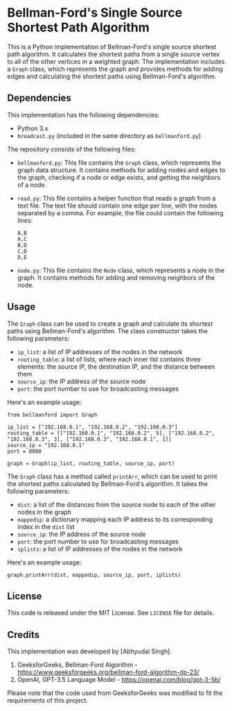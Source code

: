 

# Bellman-Ford's Single Source Shortest Path Algorithm

This is a Python implementation of Bellman-Ford's single source shortest path algorithm. It calculates the shortest paths from a single source vertex to all of the other vertices in a weighted graph. The implementation includes a `Graph` class, which represents the graph and provides methods for adding edges and calculating the shortest paths using Bellman-Ford's algorithm.

## Dependencies

This implementation has the following dependencies:

- Python 3.x
- `broadcast.py` (included in the same directory as `bellmanford.py`)

The repository consists of the following files:

- `bellmanford.py`: This file contains the `Graph` class, which represents the graph data structure. It contains methods for adding nodes and edges to the graph, checking if a node or edge exists, and getting the neighbors of a node.

- `read.py`: This file contains a helper function that reads a graph from a text file. The text file should contain one edge per line, with the nodes separated by a comma. For example, the file could contain the following lines:

    ```
    A,B
    A,C
    B,D
    C,D
    D,E
    ```

- `node.py`: This file contains the `Node` class, which represents a node in the graph. It contains methods for adding and removing neighbors of the node.


## Usage

The `Graph` class can be used to create a graph and calculate its shortest paths using Bellman-Ford's algorithm. The class constructor takes the following parameters:

- `ip_list`: a list of IP addresses of the nodes in the network
- `routing_table`: a list of lists, where each inner list contains three elements: the source IP, the destination IP, and the distance between them
- `source_ip`: the IP address of the source node
- `port`: the port number to use for broadcasting messages

Here's an example usage:

```
from bellmanford import Graph

ip_list = ["192.168.0.1", "192.168.0.2", "192.168.0.3"]
routing_table = [["192.168.0.1", "192.168.0.2", 5], ["192.168.0.2", "192.168.0.3", 3], ["192.168.0.3", "192.168.0.1", 1]]
source_ip = "192.168.0.1"
port = 8000

graph = Graph(ip_list, routing_table, source_ip, port)
```

The `Graph` class has a method called `printArr`, which can be used to print the shortest paths calculated by Bellman-Ford's algorithm. It takes the following parameters:

- `dist`: a list of the distances from the source node to each of the other nodes in the graph
- `mappedip`: a dictionary mapping each IP address to its corresponding index in the `dist` list
- `source_ip`: the IP address of the source node
- `port`: the port number to use for broadcasting messages
- `iplists`: a list of IP addresses of the nodes in the network

Here's an example usage:

```
graph.printArr(dist, mappedip, source_ip, port, iplists)
```

## License

This code is released under the MIT License. See `LICENSE` file for details.

## Credits

This implementation was developed by [Abhyudai Singh].


1. GeeksforGeeks, Bellman-Ford Algorithm - https://www.geeksforgeeks.org/bellman-ford-algorithm-dp-23/
2. OpenAI, GPT-3.5 Language Model - https://openai.com/blog/gpt-3-5b/ 

Please note that the code used from GeeksforGeeks was modified to fit the requirements of this project.

